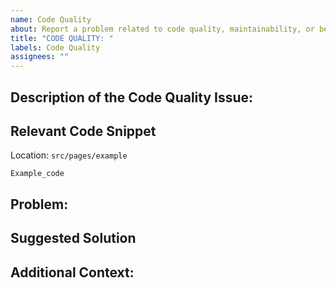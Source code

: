 ```yaml
---
name: Code Quality
about: Report a problem related to code quality, maintainability, or best practices.
title: "CODE QUALITY: "
labels: Code Quality
assignees: ""
---
```


## Description of the Code Quality Issue:

## Relevant Code Snippet

Location: `src/pages/example`

```
Example_code
```

## Problem:

## Suggested Solution

## Additional Context:
